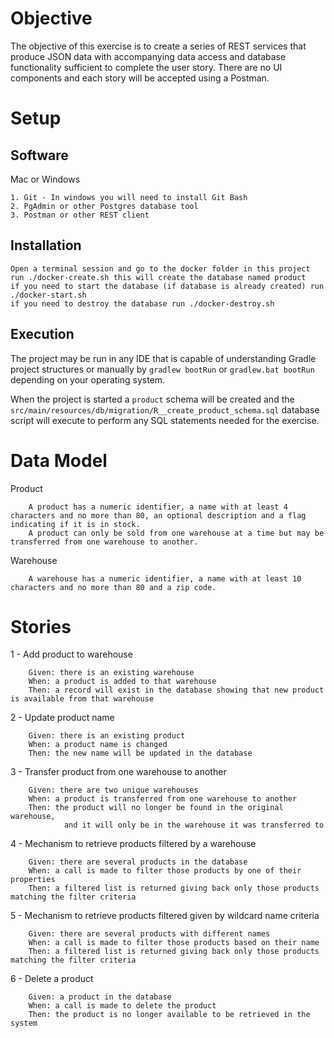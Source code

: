 # Objective

The objective of this exercise is to create a series of REST services that produce JSON data with accompanying data
access and database functionality sufficient to complete the user story. There are no UI components and each story
will be accepted using a Postman.

# Setup

## Software

Mac or Windows

    1. Git - In windows you will need to install Git Bash
    2. PgAdmin or other Postgres database tool
    3. Postman or other REST client

## Installation

    Open a terminal session and go to the docker folder in this project
    run ./docker-create.sh this will create the database named product
    if you need to start the database (if database is already created) run ./docker-start.sh
    if you need to destroy the database run ./docker-destroy.sh

## Execution

The project may be run in any IDE that is capable of understanding Gradle project structures or manually
by `gradlew bootRun` or `gradlew.bat bootRun` depending on your operating system.

When the project is started a `product` schema will be created and the `src/main/resources/db/migration/R__create_product_schema.sql`
database script will execute to perform any SQL statements needed for the exercise.

# Data Model

Product

        A product has a numeric identifier, a name with at least 4 characters and no more than 80, an optional description and a flag indicating if it is in stock.
        A product can only be sold from one warehouse at a time but may be transferred from one warehouse to another.

Warehouse

        A warehouse has a numeric identifier, a name with at least 10 characters and no more than 80 and a zip code.

# Stories

1 - Add product to warehouse
   
        Given: there is an existing warehouse
        When: a product is added to that warehouse
        Then: a record will exist in the database showing that new product is available from that warehouse

2 - Update product name
   
        Given: there is an existing product
        When: a product name is changed
        Then: the new name will be updated in the database

3 - Transfer product from one warehouse to another
        
        Given: there are two unique warehouses
        When: a product is transferred from one warehouse to another
        Then: the product will no longer be found in the original warehouse,
      	        and it will only be in the warehouse it was transferred to

4 - Mechanism to retrieve products filtered by a warehouse
        
        Given: there are several products in the database
	    When: a call is made to filter those products by one of their properties
	    Then: a filtered list is returned giving back only those products matching the filter criteria

5 - Mechanism to retrieve products filtered given by wildcard name criteria
        
        Given: there are several products with different names
	    When: a call is made to filter those products based on their name
	    Then: a filtered list is returned giving back only those products matching the filter criteria
	    
6 - Delete a product
        
        Given: a product in the database
	    When: a call is made to delete the product
	    Then: the product is no longer available to be retrieved in the system
